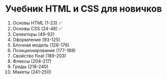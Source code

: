 # Учебник HTML и CSS для новичков

1. Основы HTML (1-23) ✅
2. Основы CSS (24-48) ✅
3. Селекторы (49-92)
4. Оформление (93-125)
5. Блочная модель (126-176)
6. Позиционирование (177-188)
7. Свойство float (189-203)
8. Флексы (204-217)
9. Гриды (218-240)
10. Макеты (241-250)
